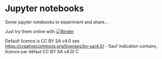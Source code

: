# Jupyter notebooks
Some jupyter notebooks to experiment and share...

Just try them online with [![Binder](https://mybinder.org/badge_logo.svg)](https://mybinder.org/v2/gh/jmg-74/jupyter/master)

Default licence is CC BY SA v4.0 see https://creativecommons.org/licenses/by-sa/4.0/  -  Sauf indication contaire, licence par défaut CC BY SA v4.0) <img src="https://mirrors.creativecommons.org/presskit/buttons/80x15/png/by-sa.png" alt="CC-BY-SA" height="15px" />
